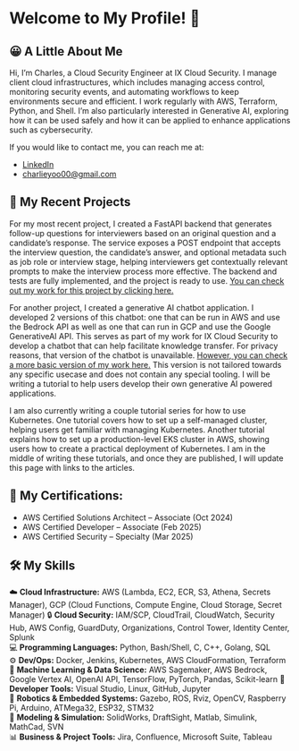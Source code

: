 # Welcome to My Profile! 👋
## 😀 A Little About Me
Hi, I’m Charles, a Cloud Security Engineer at IX Cloud Security. I manage client cloud infrastructures, which includes managing access control, monitoring security events, and automating workflows to keep environments secure and efficient. I work regularly with AWS, Terraform, Python, and Shell. I’m also particularly interested in Generative AI, exploring how it can be used safely and how it can be applied to enhance applications such as cybersecurity.

If you would like to contact me, you can reach me at:
* [LinkedIn](https://www.linkedin.com/in/charles-yoo/)
* [charlieyoo00@gmail.com](mailto:charlieyoo00@gmail.com)

## 🚀 My Recent Projects
For my most recent project, I created a FastAPI backend that generates follow-up questions for interviewers based on an original question and a candidate’s response. The service exposes a POST endpoint that accepts the interview question, the candidate’s answer, and optional metadata such as job role or interview stage, helping interviewers get contextually relevant prompts to make the interview process more effective. The backend and tests are fully implemented, and the project is ready to use. [You can check out my work for this project by clicking here.](https://github.com/cyoo28/genai-interview-followup)

For another project, I created a generative AI chatbot application. I developed 2 versions of this chatbot: one that can be run in AWS and use the Bedrock API as well as one that can run in GCP and use the Google GenerativeAI API. This serves as part of my work for IX Cloud Security to develop a chatbot that can help facilitate knowledge transfer. For privacy reasons, that version of the chatbot is unavailable.  [However, you can check a more basic version of my work here.](https://github.com/cyoo28/genai-demo) This version is not tailored towards any specific usecase and does not contain any special tooling. I will be writing a tutorial to help users develop their own generative AI powered applications.

I am also currently writing a couple tutorial series for how to use Kubernetes. One tutorial covers how to set up a self-managed cluster, helping users get familiar with managing Kubernetes. Another tutorial explains how to set up a production-level EKS cluster in AWS, showing users how to create a practical deployment of Kubernetes. I am in the middle of writing these tutorials, and once they are published, I will update this page with links to the articles.

## 📜 My Certifications:
* AWS Certified Solutions Architect – Associate (Oct 2024)
* AWS Certified Developer – Associate (Feb 2025)
* AWS Certified Security – Specialty (Mar 2025)

## 🛠️ My Skills
☁️ **Cloud Infrastructure:** AWS (Lambda, EC2, ECR, S3, Athena, Secrets Manager), GCP (Cloud Functions, Compute Engine, Cloud Storage, Secret Manager)
🔒 **Cloud Security:** IAM/SCP, CloudTrail, CloudWatch, Security Hub, AWS Config, GuardDuty, Organizations, Control Tower, Identity Center, Splunk  
💻 **Programming Languages:** Python, Bash/Shell, C, C++, Golang, SQL  
⚙️ **Dev/Ops:** Docker, Jenkins, Kubernetes, AWS CloudFormation, Terraform  
🤖 **Machine Learning & Data Science:** AWS Sagemaker, AWS Bedrock, Google Vertex AI, OpenAI API, TensorFlow, PyTorch, Pandas, Scikit-learn
🧰 **Developer Tools:** Visual Studio, Linux, GitHub, Jupyter  
🤖 **Robotics & Embedded Systems:** Gazebo, ROS, Rviz, OpenCV, Raspberry Pi, Arduino, ATMega32, ESP32, STM32  
🧱 **Modeling & Simulation:** SolidWorks, DraftSight, Matlab, Simulink, MathCad, SVN  
📊 **Business & Project Tools:** Jira, Confluence, Microsoft Suite, Tableau
